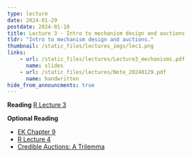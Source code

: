```yaml
---
type: lecture
date: 2024-01-29
postdate: 2024-01-10
title: Lecture 3 - Intro to mechanism design and auctions
tldr: "Intro to mechanism design and auctions."
thumbnail: /static_files/lectures_imgs/lec1.png
links:
    - url: /static_files/lectures/Lecture3_mechanisms.pdf
      name: slides
    - url: /static_files/lectures/Note_20240129.pdf
      name: handwritten
hide_from_announcments: true
---
```


**Reading**
[R Lecture 3](https://timroughgarden.org/f16/l/l3.pdf)

**Optional Reading**
 - [EK Chapter 9](https://www.cs.cornell.edu/home/kleinber/networks-book/networks-book-ch09.pdf)
 - [R Lecture 4](https://timroughgarden.org/f16/l/l14.pdf)
 - [Credible Auctions: A Trilemma](https://web.stanford.edu/~mohamwad/Credible.pdf)